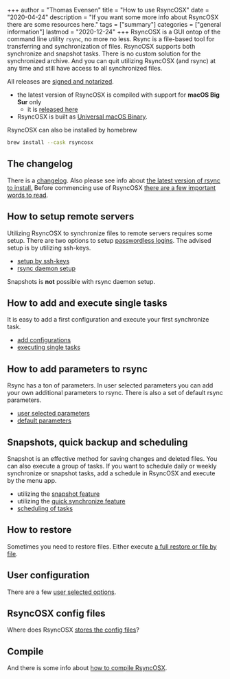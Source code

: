 +++
author = "Thomas Evensen"
title = "How to use RsyncOSX"
date = "2020-04-24"
description = "If you want some more info about RsyncOSX there are some resources here."
tags = ["summary"]
categories = ["general information"]
lastmod = "2020-12-24"
+++
RsyncOSX is a GUI ontop of the command line utility `rsync`, no more no less. Rsync is a file-based tool for transferring and synchronization of files. RsyncOSX supports both synchronize and snapshot tasks. There is no custom solution for the synchronized archive. And you can quit utilizing RsyncOSX (and rsync) at any time and still have access to all synchronized files.

All releases are [signed and notarized](/post/notarized/).

- the latest version of RsyncOSX is compiled with support for **macOS Big Sur** only
  - it is [released here](https://github.com/rsyncOSX/RsyncOSX/releases)
- RsyncOSX is built as [Universal macOS Binary](https://developer.apple.com/documentation/xcode/building_a_universal_macos_binary).

RsyncOSX can also be installed by homebrew
```bash
brew install --cask rsyncosx
```

## The changelog

There is a [changelog](/post/changelog/). Also please see info about [the latest version of rsync to install.](/post/rsync/) Before commencing use of RsyncOSX [there are a few important words to read](/post/important/).

## How to setup remote servers

Utilizing RsyncOSX to synchronize files to remote servers requires some setup. There are two options to setup [passwordless logins](/post/remotelogins/). The advised setup is by utilizing ssh-keys.

- [setup by ssh-keys](/post/ssh/)
- [rsync daemon setup](/post/rsyncdaemon/)

Snapshots is **not** possible with rsync daemon setup.

## How to add and execute single tasks

It is easy to add a first configuration and execute your first synchronize task.

- [add configurations](/post/addconfigurations/)
- [executing single tasks](/post/singletask/)

## How to add parameters to rsync

Rsync has a ton of parameters. In user selected parameters you can add your own additional parameters to rsync. There is also a set of default rsync parameters.

- [user selected parameters](/post/userparameters/)
- [default parameters](/post/rsyncparameters)

## Snapshots, quick backup and scheduling

Snapshot is an effective method for saving changes and deleted files. You can also execute a group of tasks. If you want to schedule daily or weekly synchronize or snapshot tasks, add a schedule in RsyncOSX and execute by the menu app.

- utilizing the [snapshot feature](/post/snapshots/)
- utilizing the [quick synchronize feature](/post/quickbackup/)
- [scheduling of tasks](/post/scheduletasks/)

## How to restore

Sometimes you need to restore files. Either execute [a full restore or file by file](/post/restore/).

## User configuration

There are a few [user selected options](/post/userconfiguration/).

## RsyncOSX config files

Where does RsyncOSX [stores the config files](/post/configfiles/)?

## Compile

And there is some info about [how to compile RsyncOSX](/post/compile/).
